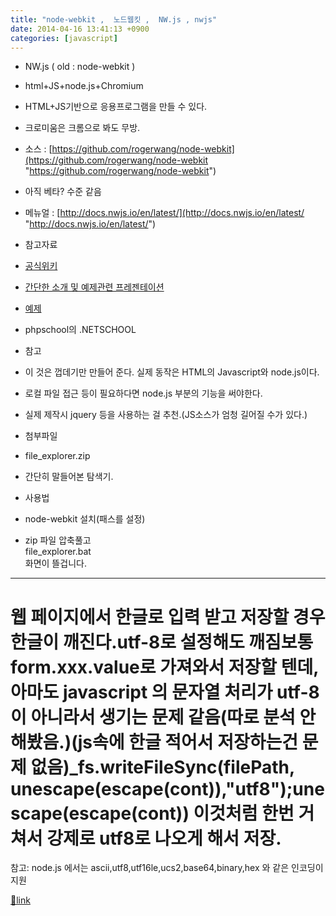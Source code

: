 ```yaml
---
title: "node-webkit ,  노드웹킷 ,  NW.js , nwjs"
date: 2014-04-16 13:41:13 +0900
categories: [javascript]
---
```


- NW.js ( old : node-webkit )
- html+JS+node.js+Chromium
- HTML+JS기반으로 응용프로그램을 만들 수 있다.
- 크로미움은 크롬으로 봐도 무방.
- 소스 : [https://github.com/rogerwang/node-webkit](https://github.com/rogerwang/node-webkit "https://github.com/rogerwang/node-webkit")
- 아직 베타? 수준 같음
- 메뉴얼 : [http://docs.nwjs.io/en/latest/](http://docs.nwjs.io/en/latest/ "http://docs.nwjs.io/en/latest/")

- 참고자료
- [공식위키](https://github.com/rogerwang/node-webkit/wiki "공식위키")
- [간단한 소개 및 예제관련 프레젠테이션](http://www.slideshare.net/ukjinplant/node-webkit-32736350 "간단한 소개 및 예제관련&nbsp;프레젠테이션")
- [예제](https://github.com/composite/NodePlatform "예제")
- phpschool의 .NETSCHOOL


- 참고
- 이 것은 껍데기만 만들어 준다. 실제 동작은 HTML의 Javascript와 node.js이다.
- 로컬 파일 접근 등이 필요하다면 node.js 부분의 기능을 써야한다.

- 실제 제작시 jquery 등을 사용하는 걸 추천.(JS소스가 엄청 길어질 수가 있다.)

- 첨부파일
- file_explorer.zip
- 간단히 말들어본 탐색기.
- 사용법
- node-webkit 설치(패스를 설정)
- zip 파일 압축풀고   
file_explorer.bat  
화면이 뜰겁니다.




- - - - - -

# 웹 페이지에서 한글로 입력 받고 저장할 경우 한글이 깨진다.utf-8로 설정해도 깨짐보통 form.xxx.value로 가져와서 저장할 텐데,아마도 javascript 의 문자열 처리가 utf-8이 아니라서 생기는 문제 같음(따로 분석 안해봤음.)(js속에 한글 적어서 저장하는건 문제 없음)_fs.writeFileSync(filePath, unescape(escape(cont)),"utf8");unescape(escape(cont)) 이것처럼 한번 거쳐서 강제로 utf8로 나오게 해서 저장.  
참고: node.js 에서는 ascii,utf8,utf16le,ucs2,base64,binary,hex 와 같은 인코딩이 지원  



[🔗link](http://www.mins01.com/mh/tech/read/873)